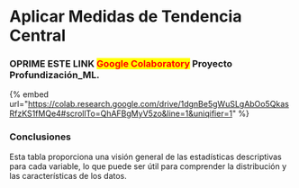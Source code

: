 # Aplicar Medidas de Tendencia Central

### OPRIME ESTE LINK <mark style="color:red;">Google Colaboratory</mark> Proyecto Profundización\_ML.

{% embed url="https://colab.research.google.com/drive/1dgnBe5gWuSLgAbOo5QkasRfzKS1fMQe4#scrollTo=QhAFBgMyV5zo&line=1&uniqifier=1" %}

### Conclusiones

Esta tabla proporciona una visión general de las estadísticas descriptivas para cada variable, lo que puede ser útil para comprender la distribución y las características de los datos.

